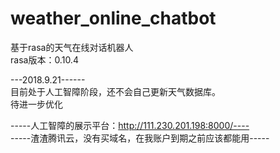 # weather_online_chatbot<br>
基于rasa的天气在线对话机器人<br>
rasa版本：0.10.4<br>
  
  
  
---2018.9.21------<br>
目前处于人工智障阶段，还不会自己更新天气数据库。  <br>
待进一步优化<br>
  
  
  
  
-----人工智障的展示平台：http://111.230.201.198:8000/----<br>
-----渣渣腾讯云，没有买域名，在我账户到期之前应该都能用-----<br>
